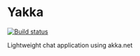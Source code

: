 # Yakka
[![Build status](https://ci.appveyor.com/api/projects/status/j1yl28xw982y75j8?svg=true)](https://ci.appveyor.com/project/patchandthat/yakka)

Lightweight chat application using akka.net